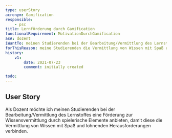 ```yaml
---
type: userStory
acronym: Gamification
responsible:
    - psc
title: Lernförderung durch Gamification
functionalRequirement: MotivationDurchGamification
asA: dozent
iWantTo: meinen Studierenden bei der Bearbeitung/Vermittlung des Lernstoffes eine Förderung zur Wissensvermittlung durch spielerische Elemente anbieten
forThisReason: meine Studierenden die Vermittlung von Wissen mit Spaß und lohnenden Herausforderungen verbinden.
history:
    v1:
        date: 2021-07-23
        comment: initially created

todo:
---
```


## User Story

Als Dozent möchte ich meinen Studierenden bei der Bearbeitung/Vermittlung des Lernstoffes eine Förderung zur Wissensvermittlung durch spielerische Elemente anbieten, damit diese die Vermittlung von Wissen mit Spaß und lohnenden Herausforderungen verbinden.